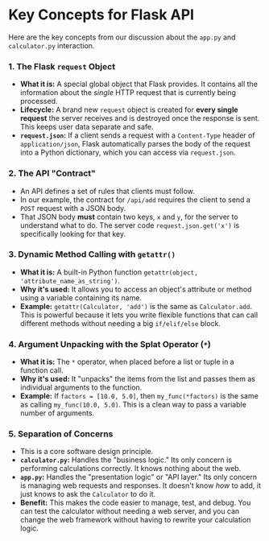 # Key Concepts for Flask API

Here are the key concepts from our discussion about the `app.py` and `calculator.py` interaction.

### 1. The Flask `request` Object

-   **What it is:** A special global object that Flask provides. It contains all the information about the *single* HTTP request that is currently being processed.
-   **Lifecycle:** A brand new `request` object is created for **every single request** the server receives and is destroyed once the response is sent. This keeps user data separate and safe.
-   **`request.json`:** If a client sends a request with a `Content-Type` header of `application/json`, Flask automatically parses the body of the request into a Python dictionary, which you can access via `request.json`.

### 2. The API "Contract"

-   An API defines a set of rules that clients must follow.
-   In our example, the contract for `/api/add` requires the client to send a `POST` request with a JSON body.
-   That JSON body **must** contain two keys, `x` and `y`, for the server to understand what to do. The server code `request.json.get('x')` is specifically looking for that key.

### 3. Dynamic Method Calling with `getattr()`

-   **What it is:** A built-in Python function `getattr(object, 'attribute_name_as_string')`.
-   **Why it's used:** It allows you to access an object's attribute or method using a variable containing its name.
-   **Example:** `getattr(Calculator, 'add')` is the same as `Calculator.add`. This is powerful because it lets you write flexible functions that can call different methods without needing a big `if/elif/else` block.

### 4. Argument Unpacking with the Splat Operator (`*`)

-   **What it is:** The `*` operator, when placed before a list or tuple in a function call.
-   **Why it's used:** It "unpacks" the items from the list and passes them as individual arguments to the function.
-   **Example:** If `factors = [10.0, 5.0]`, then `my_func(*factors)` is the same as calling `my_func(10.0, 5.0)`. This is a clean way to pass a variable number of arguments.

### 5. Separation of Concerns

-   This is a core software design principle.
-   **`calculator.py`:** Handles the "business logic." Its only concern is performing calculations correctly. It knows nothing about the web.
-   **`app.py`:** Handles the "presentation logic" or "API layer." Its only concern is managing web requests and responses. It doesn't know *how* to add, it just knows to ask the `Calculator` to do it.
-   **Benefit:** This makes the code easier to manage, test, and debug. You can test the calculator without needing a web server, and you can change the web framework without having to rewrite your calculation logic.
